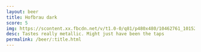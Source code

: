 ```yaml
---
layout: beer
title: Hofbrau dark
score: 5
img: https://scontent.xx.fbcdn.net/v/t1.0-0/q81/p480x480/10462761_10152534310558745_1029523877930371907_n.jpg?oh=97e4e5fdf2dae457f02fef1c559efcf3&oe=5883C421
desc: Tastes really metallic. Might just have been the taps
permalink: /beer/:title.html
---
```


